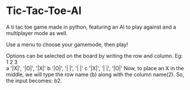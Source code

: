 # Tic-Tac-Toe-AI
A ti tac toe game made in python, featuring an AI to play against and a multiplayer mode as well.

Use a menu to choose your gamemode, then play! 

Options can be selected on the board by writing the row and column.
Eg:  
                       1      2      3   
                  a  '|X|', '|O|', '|X|'
                  b  '|O|', '| |', '| |'
                  c  '|X|', '| |', '|O|'
     Now, to place an X in the middle, we will type the row name (b) along with the column name(2). So, the input becomes: b2.
